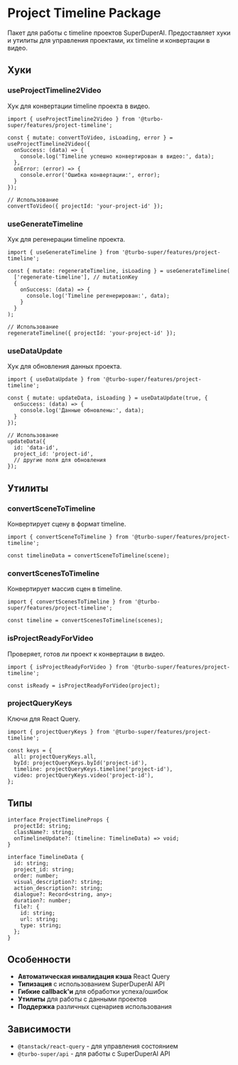 # Project Timeline Package

Пакет для работы с timeline проектов SuperDuperAI. Предоставляет хуки и утилиты для управления проектами, их timeline и конвертации в видео.

## Хуки

### useProjectTimeline2Video
Хук для конвертации timeline проекта в видео.

```tsx
import { useProjectTimeline2Video } from '@turbo-super/features/project-timeline';

const { mutate: convertToVideo, isLoading, error } = useProjectTimeline2Video({
  onSuccess: (data) => {
    console.log('Timeline успешно конвертирован в видео:', data);
  },
  onError: (error) => {
    console.error('Ошибка конвертации:', error);
  }
});

// Использование
convertToVideo({ projectId: 'your-project-id' });
```

### useGenerateTimeline
Хук для регенерации timeline проекта.

```tsx
import { useGenerateTimeline } from '@turbo-super/features/project-timeline';

const { mutate: regenerateTimeline, isLoading } = useGenerateTimeline(
  ['regenerate-timeline'], // mutationKey
  {
    onSuccess: (data) => {
      console.log('Timeline регенерирован:', data);
    }
  }
);

// Использование
regenerateTimeline({ projectId: 'your-project-id' });
```

### useDataUpdate
Хук для обновления данных проекта.

```tsx
import { useDataUpdate } from '@turbo-super/features/project-timeline';

const { mutate: updateData, isLoading } = useDataUpdate(true, {
  onSuccess: (data) => {
    console.log('Данные обновлены:', data);
  }
});

// Использование
updateData({
  id: 'data-id',
  project_id: 'project-id',
  // другие поля для обновления
});
```

## Утилиты

### convertSceneToTimeline
Конвертирует сцену в формат timeline.

```tsx
import { convertSceneToTimeline } from '@turbo-super/features/project-timeline';

const timelineData = convertSceneToTimeline(scene);
```

### convertScenesToTimeline
Конвертирует массив сцен в timeline.

```tsx
import { convertScenesToTimeline } from '@turbo-super/features/project-timeline';

const timeline = convertScenesToTimeline(scenes);
```

### isProjectReadyForVideo
Проверяет, готов ли проект к конвертации в видео.

```tsx
import { isProjectReadyForVideo } from '@turbo-super/features/project-timeline';

const isReady = isProjectReadyForVideo(project);
```

### projectQueryKeys
Ключи для React Query.

```tsx
import { projectQueryKeys } from '@turbo-super/features/project-timeline';

const keys = {
  all: projectQueryKeys.all,
  byId: projectQueryKeys.byId('project-id'),
  timeline: projectQueryKeys.timeline('project-id'),
  video: projectQueryKeys.video('project-id'),
};
```

## Типы

```tsx
interface ProjectTimelineProps {
  projectId: string;
  className?: string;
  onTimelineUpdate?: (timeline: TimelineData) => void;
}

interface TimelineData {
  id: string;
  project_id: string;
  order: number;
  visual_description?: string;
  action_description?: string;
  dialogue?: Record<string, any>;
  duration?: number;
  file?: {
    id: string;
    url: string;
    type: string;
  };
}
```

## Особенности

- **Автоматическая инвалидация кэша** React Query
- **Типизация** с использованием SuperDuperAI API
- **Гибкие callback'и** для обработки успеха/ошибок
- **Утилиты** для работы с данными проектов
- **Поддержка** различных сценариев использования

## Зависимости

- `@tanstack/react-query` - для управления состоянием
- `@turbo-super/api` - для работы с SuperDuperAI API







